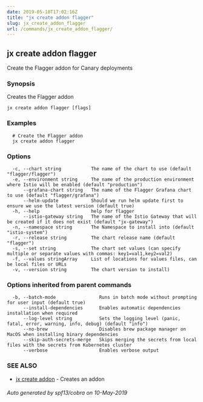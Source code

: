 ```yaml
---
date: 2019-05-10T17:02:16Z
title: "jx create addon flagger"
slug: jx_create_addon_flagger
url: /commands/jx_create_addon_flagger/
---
```

## jx create addon flagger

Create the Flagger addon for Canary deployments

### Synopsis

Creates the Flagger addon

```
jx create addon flagger [flags]
```

### Examples

```
  # Create the Flagger addon
  jx create addon flagger
```

### Options

```
  -c, --chart string           The name of the chart to use (default "flagger/flagger")
  -e, --environment string     The name of the production environment where Istio will be enabled (default "production")
      --grafana-chart string   The name of the Flagger Grafana chart to use (default "flagger/grafana")
      --helm-update            Should we run helm update first to ensure we use the latest version (default true)
  -h, --help                   help for flagger
      --istio-gateway string   The name of the Istio Gateway that will be created if it does not exist (default "jx-gateway")
  -n, --namespace string       The Namespace to install into (default "istio-system")
  -r, --release string         The chart release name (default "flagger")
  -s, --set string             The chart set values (can specify multiple or separate values with commas: key1=val1,key2=val2)
  -f, --values stringArray     List of locations for values files, can be local files or URLs
  -v, --version string         The chart version to install)
```

### Options inherited from parent commands

```
  -b, --batch-mode                Runs in batch mode without prompting for user input (default true)
      --install-dependencies      Enables automatic dependencies installation when required
      --log-level string          Sets the logging level (panic, fatal, error, warning, info, debug) (default "info")
      --no-brew                   Disables brew package manager on MacOS when installing binary dependencies
      --skip-auth-secrets-merge   Skips merging the secrets from local files with the secrets from Kubernetes cluster
      --verbose                   Enables verbose output
```

### SEE ALSO

* [jx create addon](/commands/jx_create_addon/)	 - Creates an addon

###### Auto generated by spf13/cobra on 10-May-2019
